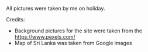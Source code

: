 All pictures were taken by me on holiday.

Credits:
* Background pictures for the site were taken from the https://www.pexels.com/
* Map of Sri Lanka was taken from Google images